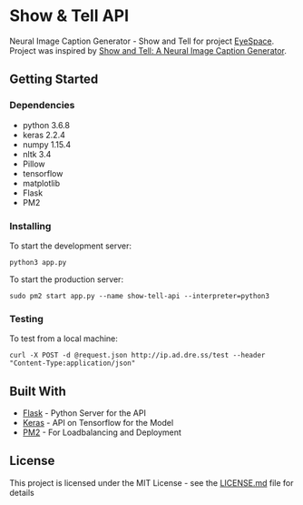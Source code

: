 # Show & Tell API

Neural Image Caption Generator - Show and Tell for project [EyeSpace](https://eyespace.app/). Project was inspired by [Show and Tell: A Neural Image Caption Generator](https://arxiv.org/pdf/1411.4555.pdf).

## Getting Started

<!-- These instructions will get you a copy of the project up and running on your local machine for development and testing purposes. See deployment for notes on how to deploy the project on a live system. -->

### Dependencies 

* python 3.6.8
* keras 2.2.4 
* numpy 1.15.4
* nltk 3.4
* Pillow
* tensorflow
* matplotlib
* Flask
* PM2

### Installing
To start the development server:

```
python3 app.py
```

To start the production server:

```
sudo pm2 start app.py --name show-tell-api --interpreter=python3
```
### Testing

To test from a local machine:
```
curl -X POST -d @request.json http://ip.ad.dre.ss/test --header "Content-Type:application/json"
```
## Built With

* [Flask](http://flask.palletsprojects.com/en/1.1.x/) - Python Server for the API
* [Keras](https://keras.io/) - API on Tensorflow for the Model
* [PM2](https://pm2.keymetrics.io/) - For Loadbalancing and Deployment
<!-- 
## Contributing

Please read [CONTRIBUTING.md](https://gist.github.com/PurpleBooth/b24679402957c63ec426) for details on our code of conduct, and the process for submitting pull requests to us.

## Versioning

We use [SemVer](http://semver.org/) for versioning. For the versions available, see the [tags on this repository](https://github.com/your/project/tags).  -->

## License

This project is licensed under the MIT License - see the [LICENSE.md](LICENSE.md) file for details
<!-- 
## Acknowledgments

* Hat tip to anyone whose code was used
* Inspiration
* etc -->


